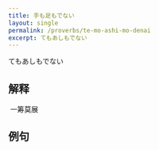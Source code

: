 ```yaml
---
title: 手も足もでない
layout: single
permalink: /proverbs/te-mo-ashi-mo-denai
excerpt: てもあしもでない
---
```


てもあしもでない

## 解释

 一筹莫展

## 例句


